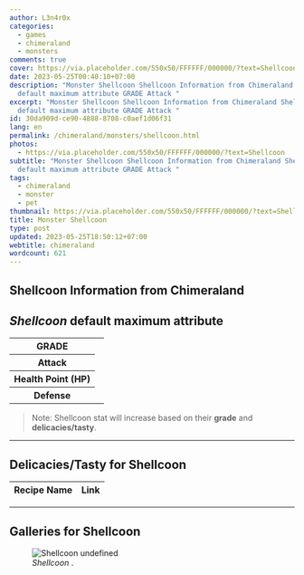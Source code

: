 ```yaml
---
author: L3n4r0x
categories:
  - games
  - chimeraland
  - monsters
comments: true
cover: https://via.placeholder.com/550x50/FFFFFF/000000/?text=Shellcoon
date: 2023-05-25T00:40:10+07:00
description: "Monster Shellcoon Shellcoon Information from Chimeraland Shellcoon
  default maximum attribute GRADE Attack "
excerpt: "Monster Shellcoon Shellcoon Information from Chimeraland Shellcoon
  default maximum attribute GRADE Attack "
id: 30da909d-ce90-4888-8708-c0aef1d06f31
lang: en
permalink: /chimeraland/monsters/shellcoon.html
photos:
  - https://via.placeholder.com/550x50/FFFFFF/000000/?text=Shellcoon
subtitle: "Monster Shellcoon Shellcoon Information from Chimeraland Shellcoon
  default maximum attribute GRADE Attack "
tags:
  - chimeraland
  - monster
  - pet
thumbnail: https://via.placeholder.com/550x50/FFFFFF/000000/?text=Shellcoon
title: Monster Shellcoon
type: post
updated: 2023-05-25T18:50:12+07:00
webtitle: chimeraland
wordcount: 621
---
```


<link
  rel="stylesheet"
  href="https://rawcdn.githack.com/dimaslanjaka/Web-Manajemen/870a349/css/bootstrap-5-3-0-alpha3-wrapper.css"
/>
<section id="bootstrap-wrapper">
  <div data-bs-theme="dark">
    <h2>Shellcoon Information from Chimeraland</h2>
    <h2 id="attribute"><i>Shellcoon</i> default maximum attribute</h2>
    <div class="row">
      <div class="col mb-2">
        <div class="card">
          <div class="card-body">
            <table>
              <tr>
                <th>GRADE</th>
                <td><br /></td>
              </tr>
              <tr>
                <th>Attack</th>
                <td></td>
              </tr>
              <tr>
                <th>Health Point (HP)</th>
                <td></td>
              </tr>
              <tr>
                <th>Defense</th>
                <td></td>
              </tr>
            </table>
          </div>
        </div>
      </div>
    </div>
    <blockquote class="bd-callout bd-callout-warning">
      Note: Shellcoon stat will increase based on their <b>grade</b> and
      <b>delicacies/tasty</b>.
    </blockquote>
    <hr />
    <h2 id="delicacies">Delicacies/Tasty for Shellcoon</h2>
    <div class="card">
      <div class="card-body">
        <div class="table-responsive">
          <table class="table table-striped">
            <thead>
              <tr>
                <th>Recipe Name</th>
                <th>Link</th>
              </tr>
            </thead>
            <tbody></tbody>
          </table>
        </div>
      </div>
    </div>
    <hr />
    <div id="gallery">
      <h2>Galleries for Shellcoon</h2>
      <div class="row">
        <div class="col-lg-6 col-12">
          <figure>
            <img
              src="https://www.webmanajemen.com/undefined"
              alt="Shellcoon undefined"
            />
            <figcaption style="word-wrap: break-word">
              <i>Shellcoon</i> .
            </figcaption>
          </figure>
        </div>
      </div>
    </div>
  </div>
</section>